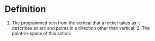 # Definition

1.  The programmed turn from the vertical that a rocket takes as it
    describes an arc and points in a direction other than vertical. 2.
    The point-in-space of this action.
